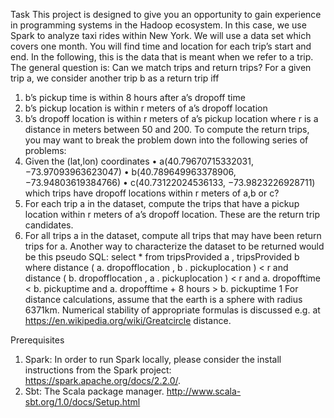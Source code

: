 Task
This project is designed to give you an opportunity to gain experience in programming
systems in the Hadoop ecosystem. In this case, we use Spark to analyze taxi rides within
New York.
We will use a data set which covers one month. You will find time and location for each
trip’s start and end. In the following, this is the data that is meant when we refer to a
trip.
The general question is: Can we match trips and return trips? For a given trip a, we
consider another trip b as a return trip iff
1. b’s pickup time is within 8 hours after a’s dropoff time
2. b’s pickup location is within r meters of a’s dropoff location
3. b’s dropoff location is within r meters of a’s pickup location
where r is a distance in meters between 50 and 200.
To compute the return trips, you may want to break the problem down into the following
series of problems:
1. Given the (lat,lon) coordinates
• a(40.79670715332031, −73.97093963623047)
• b(40.789649963378906, −73.94803619384766)
• c(40.73122024536133, −73.9823226928711)
which trips have dropoff locations within r meters of a,b or c?
2. For each trip a in the dataset, compute the trips that have a pickup location within
r meters of a’s dropoff location. These are the return trip candidates.
3. For all trips a in the dataset, compute all trips that may have been return trips for
a.
Another way to characterize the dataset to be returned would be this pseudo SQL:
select *
from
tripsProvided a ,
tripsProvided b
where
distance ( a. dropofflocation , b . pickuplocation ) < r and
distance ( b. dropofflocation , a . pickuplocation ) < r and
a. dropofftime < b. pickuptime and
a. dropofftime + 8 hours > b. pickuptime
1
For distance calculations, assume that the earth is a sphere with radius 6371km. Numerical
stability of appropriate formulas is discussed e.g. at https://en.wikipedia.org/wiki/Greatcircle
distance.

Prerequisites
1. Spark: In order to run Spark locally, please consider the install instructions from
the Spark project: https://spark.apache.org/docs/2.2.0/.
2. Sbt: The Scala package manager. http://www.scala-sbt.org/1.0/docs/Setup.html
